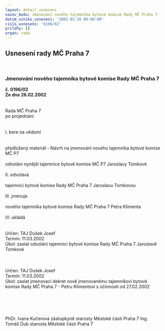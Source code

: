 ```yaml
---
layout: detail_usneseni
nazev_bodu: Jmenování nového tajemníka bytové komise Rady MČ Praha 7
datum_vzniku_usneseni: '2002-02-26 00:00:00'
cislo_usneseni: '0196/02'
prilohy: []
organ: rada
---
```

<div id="ucUsn_pList" class="usn">
	<span><h2>Usnesení rady MČ Praha 7 </h2>
<br></span><div class="standBody">
<span><h3>Jmenování nového tajemníka bytové komise Rady MČ Praha 7</h3></span><div class="center">
		<strong>č. 0196/02</strong><br>
	</div>
<div class="center">
		<strong>Ze dne 26.02.2002</strong><br><br>
	</div>
<br>Rada MČ Praha 7<br>po projednání<br><br><br>I.	bere na vědomí<br><br> <br>předložený materiál - Návrh na jmenování nového tajemníka bytové komise MČ P7<br><br>odvolání nynější tajemnice bytové komise MČ P7 Jaroslavy Tomkové<br><br>II.	odvolává<br><br>tajemnici bytové komise Rady MČ Praha 7 Jaroslavu Tomkovou<br><br>III.	jmenuje<br><br>nového tajemníka bytové komise Rady MČ Praha 7 Petra Klimenta<br><br>IV.	ukládá <br><br> <br>Určen:	TAJ Dušek Josef<br>Termín: 11.03.2002<br>Úkol:	zaslat odvolání tajemnici bytové komise Rady MČ Praha 7 Jaroslavě Tomkové<br> <br><br> <br>Určen:	TAJ Dušek Josef<br>Termín: 11.03.2002<br>Úkol:	zaslat jmenovací dekret nově jmenovanému tajemníkovi bytové komise Rady MČ Praha 7 - Petru Klimentovi s účinností od 27.02.2002<br> <br><br><br> <br>	<br>PhDr. Ivana Kučerová zástupkyně starosty Městské části Praha 7	Ing. Tomáš Dub starosta Městské části Praha 7<br>	<br><br>
</div>
</div>